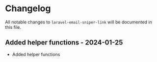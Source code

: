 # Changelog

All notable changes to `laravel-email-sniper-link` will be documented in this file.

## Added helper functions - 2024-01-25

- Added helper functions
